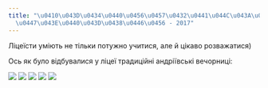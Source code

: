 ```yaml
---
title: "\u0410\u043D\u0434\u0440\u0456\u0457\u0432\u0441\u044C\u043A\u0456 \u0432\u0435\
  \u0447\u043E\u0440\u043D\u0438\u0446\u0456 - 2017"
---
```

Ліцеїсти уміють не тільки потужно учитися, але й цікаво розважатися)

Ось як було відбувалися у ліцеї традиційні андріївські вечорниці:

![](/files/андріївські-вечорниц-img_20171211_163509.jpg)
![](/files/андріївські-вечорниц-img_20171211_170911.jpg)
![](/files/андріївські-вечорниц-img_20171211_163434.jpg)
![](/files/андріївські-вечорниц-img_20171211_163419.jpg)
![](/files/андріївські-вечорниц-img_20171211_170626_1.jpg)